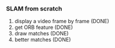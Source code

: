 ### SLAM from scratch

1. display a video frame by frame (DONE)
2. get ORB feature (DONE)
3. draw matches (DONE)
4. better matches (DONE)
